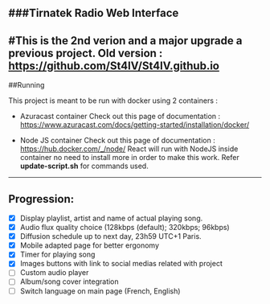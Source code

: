 ###Tirnatek Radio Web Interface
---
#This is the 2nd verion and a major upgrade a previous project.
Old version : https://github.com/St4lV/St4lV.github.io
---
##Running

This project is meant to be run with docker using 2 containers :
- Azuracast container
  Check out this page of documentation : https://www.azuracast.com/docs/getting-started/installation/docker/

- Node JS container
  Check out this page of documentation : https://hub.docker.com/_/node/
  React will run with NodeJS inside container no need to install more in order to make this work.
  Refer **update-script.sh** for commands used.
---
## Progression:
 * [x] Display playlist, artist and name of actual playing song.
 * [x] Audio flux quality choice (128kbps (default); 320kbps; 96kbps)
 * [x] Diffusion schedule up to next day, 23h59 UTC+1 Paris.
 * [x] Mobile adapted page for better ergonomy
 * [x] Timer for playing song
 * [x] Images buttons with link to social medias related with project
 * [ ] Custom audio player 
 * [ ] Album/song cover integration
 * [ ] Switch language on main page (French, English)
